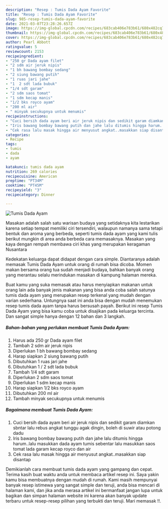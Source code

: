 ```yaml
---
description: "Resep : Tumis Dada Ayam Favorite"
title: "Resep : Tumis Dada Ayam Favorite"
slug: 985-resep-tumis-dada-ayam-favorite
date: 2021-03-07T23:28:26.657Z
image: https://img-global.cpcdn.com/recipes/683cab406e783b61/680x482cq70/tumis-dada-ayam-foto-resep-utama.jpg
thumbnail: https://img-global.cpcdn.com/recipes/683cab406e783b61/680x482cq70/tumis-dada-ayam-foto-resep-utama.jpg
cover: https://img-global.cpcdn.com/recipes/683cab406e783b61/680x482cq70/tumis-dada-ayam-foto-resep-utama.jpg
author: Pearl Abbott
ratingvalue: 5
reviewcount: 2153
recipeingredient:
- "250 gr Dada ayam filet"
- "2 sdm air jeruk nipis"
- "1 bh bawang bombay sedang"
- "2 siung bawang putih"
- "1 ruas jari jahe"
- "1  2 sdt lada bubuk"
- "1/4 sdt garam"
- "2 sdm saos tomat"
- "1 sdm kecap manis"
- "1/2 bks royco ayam"
- "200 ml air"
- " minyak secukupnya untuk menumis"
recipeinstructions:
- "Cuci bersih dada ayam beri air jeruk nipis dan sedikit garam diamkan sbntar lalu rebus angkat tunggu agak dingin, boleh di suwir atau potong dadu"
- "Iris bawang bombay bawang putih dan jahe lalu ditumis hingga harum..lalu masukkan dada ayam tumis sebentar lalu masukkan saos tomat lada garam kecap royco dan air"
- "Cek rasa lalu masak hingga air menyusut angkat..masakkan siap disantap"
categories:
- Recipe
tags:
- tumis
- dada
- ayam

katakunci: tumis dada ayam 
nutrition: 269 calories
recipecuisine: American
preptime: "PT34M"
cooktime: "PT45M"
recipeyield: "3"
recipecategory: Dinner

---
```



![Tumis Dada Ayam](https://img-global.cpcdn.com/recipes/683cab406e783b61/680x482cq70/tumis-dada-ayam-foto-resep-utama.jpg)

Masakan adalah salah satu warisan budaya yang setidaknya kita lestarikan karena setiap tempat memiliki ciri tersendiri, walaupun namanya sama tetapi bentuk dan aroma yang berbeda, seperti tumis dada ayam yang kami tulis berikut mungkin di area anda berbeda cara memasaknya. Masakan yang kaya dengan rempah membawa ciri khas yang merupakan keragaman Nusantara

Kedekatan keluarga dapat didapat dengan cara simple. Diantaranya adalah memasak Tumis Dada Ayam untuk orang di rumah bisa dicoba. Momen makan bersama orang tua sudah menjadi budaya, bahkan banyak orang yang merantau selalu merindukan masakan di kampung halaman mereka.



Buat kamu yang suka memasak atau harus menyiapkan makanan untuk orang lain ada banyak jenis makanan yang bisa anda coba salah satunya tumis dada ayam yang merupakan resep terkenal yang mudah dengan varian sederhana. Untungnya saat ini anda bisa dengan mudah menemukan resep tumis dada ayam tanpa harus bersusah payah.
Berikut ini resep Tumis Dada Ayam yang bisa kamu coba untuk disajikan pada keluarga tercinta. Dan sangat simple hanya dengan 12 bahan dan 3 langkah.


<!--inarticleads1-->

##### Bahan-bahan yang perlukan membuat Tumis Dada Ayam:

1. Harus ada 250 gr Dada ayam filet
1. Tambah 2 sdm air jeruk nipis
1. Diperlukan 1 bh bawang bombay sedang
1. Harap siapkan 2 siung bawang putih
1. Dibutuhkan 1 ruas jari jahe
1. Dibutuhkan 1 / 2 sdt lada bubuk
1. Tambah 1/4 sdt garam
1. Diperlukan 2 sdm saos tomat
1. Diperlukan 1 sdm kecap manis
1. Harap siapkan 1/2 bks royco ayam
1. Dibutuhkan 200 ml air
1. Tambah  minyak secukupnya untuk menumis




<!--inarticleads2-->

##### Bagaimana membuat  Tumis Dada Ayam:

1. Cuci bersih dada ayam beri air jeruk nipis dan sedikit garam diamkan sbntar lalu rebus angkat tunggu agak dingin, boleh di suwir atau potong dadu
1. Iris bawang bombay bawang putih dan jahe lalu ditumis hingga harum..lalu masukkan dada ayam tumis sebentar lalu masukkan saos tomat lada garam kecap royco dan air
1. Cek rasa lalu masak hingga air menyusut angkat..masakkan siap disantap




Demikianlah cara membuat tumis dada ayam yang gampang dan cepat. Terima kasih buat waktu anda untuk membaca artikel resep ini. Saya yakin kamu bisa membuatnya dengan mudah di rumah. Kami masih mempunyai banyak resep istimewa yang sangat simple dan teruji, anda bisa mencari di halaman kami, dan jika anda merasa artikel ini bermanfaat jangan lupa untuk bagikan dan simpan halaman website ini karena akan banyak update terbaru untuk resep-resep pilihan yang terbukti dan teruji. Mari memasak !!. 
